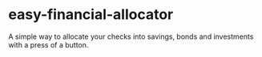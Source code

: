 # easy-financial-allocator
A simple way to allocate your checks into savings, bonds and investments with a press of a button.

